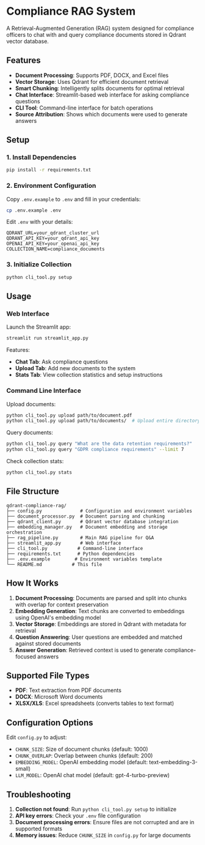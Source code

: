 # Compliance RAG System

A Retrieval-Augmented Generation (RAG) system designed for compliance officers to chat with and query compliance documents stored in Qdrant vector database.

## Features

- **Document Processing**: Supports PDF, DOCX, and Excel files
- **Vector Storage**: Uses Qdrant for efficient document retrieval
- **Smart Chunking**: Intelligently splits documents for optimal retrieval
- **Chat Interface**: Streamlit-based web interface for asking compliance questions
- **CLI Tool**: Command-line interface for batch operations
- **Source Attribution**: Shows which documents were used to generate answers

## Setup

### 1. Install Dependencies

```bash
pip install -r requirements.txt
```

### 2. Environment Configuration

Copy `.env.example` to `.env` and fill in your credentials:

```bash
cp .env.example .env
```

Edit `.env` with your details:
```
QDRANT_URL=your_qdrant_cluster_url
QDRANT_API_KEY=your_qdrant_api_key
OPENAI_API_KEY=your_openai_api_key
COLLECTION_NAME=compliance_documents
```

### 3. Initialize Collection

```bash
python cli_tool.py setup
```

## Usage

### Web Interface

Launch the Streamlit app:
```bash
streamlit run streamlit_app.py
```

Features:
- **Chat Tab**: Ask compliance questions
- **Upload Tab**: Add new documents to the system
- **Stats Tab**: View collection statistics and setup instructions

### Command Line Interface

Upload documents:
```bash
python cli_tool.py upload path/to/document.pdf
python cli_tool.py upload path/to/documents/  # Upload entire directory
```

Query documents:
```bash
python cli_tool.py query "What are the data retention requirements?"
python cli_tool.py query "GDPR compliance requirements" --limit 7
```

Check collection stats:
```bash
python cli_tool.py stats
```

## File Structure

```
qdrant-compliance-rag/
├── config.py              # Configuration and environment variables
├── document_processor.py  # Document parsing and chunking
├── qdrant_client.py       # Qdrant vector database integration
├── embedding_manager.py   # Document embedding and storage orchestration
├── rag_pipeline.py        # Main RAG pipeline for Q&A
├── streamlit_app.py       # Web interface
├── cli_tool.py           # Command-line interface
├── requirements.txt      # Python dependencies
├── .env.example         # Environment variables template
└── README.md           # This file
```

## How It Works

1. **Document Processing**: Documents are parsed and split into chunks with overlap for context preservation
2. **Embedding Generation**: Text chunks are converted to embeddings using OpenAI's embedding model
3. **Vector Storage**: Embeddings are stored in Qdrant with metadata for retrieval
4. **Question Answering**: User questions are embedded and matched against stored documents
5. **Answer Generation**: Retrieved context is used to generate compliance-focused answers

## Supported File Types

- **PDF**: Text extraction from PDF documents
- **DOCX**: Microsoft Word documents
- **XLSX/XLS**: Excel spreadsheets (converts tables to text format)

## Configuration Options

Edit `config.py` to adjust:
- `CHUNK_SIZE`: Size of document chunks (default: 1000)
- `CHUNK_OVERLAP`: Overlap between chunks (default: 200)
- `EMBEDDING_MODEL`: OpenAI embedding model (default: text-embedding-3-small)
- `LLM_MODEL`: OpenAI chat model (default: gpt-4-turbo-preview)

## Troubleshooting

1. **Collection not found**: Run `python cli_tool.py setup` to initialize
2. **API key errors**: Check your `.env` file configuration
3. **Document processing errors**: Ensure files are not corrupted and are in supported formats
4. **Memory issues**: Reduce `CHUNK_SIZE` in `config.py` for large documents